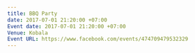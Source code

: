 ```yaml
---
title: BBQ Party
date: 2017-07-01 21:20:00 +07:00
Event date: 2017-07-01 21:20:00 +07:00
Venue: Kobala
Event URL: https://www.facebook.com/events/474709479532329
---
```


